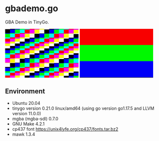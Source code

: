 # gbademo.go

GBA Demo in TinyGo.

![](https://github.com/nobuh/gbademo.go/blob/master/demos/color_tiles/demo01.png)
![](https://github.com/nobuh/gbademo.go/blob/master/demos/rgb/rgb01.png)

## Environment
- Ubuntu 20.04
- tinygo version 0.21.0 linux/amd64 (using go version go1.17.5 and LLVM version 11.0.0)
- mgba (mgba-sdl) 0.7.0
- GNU Make 4.2.1
- cp437 font https://unix4lyfe.org/cp437/fonts.tar.bz2
- mawk 1.3.4
